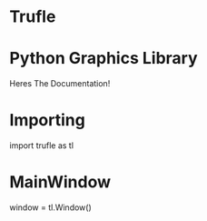 # Trufle
# Python Graphics Library

Heres The Documentation!

# Importing
import trufle as tl

# MainWindow
window = tl.Window()

